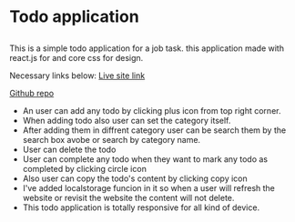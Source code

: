 # Todo application

##

This is a simple todo application for a job task. this application made with react.js for and core css for design.

Necessary links below:
[Live site link](https://todo-two-khaki.vercel.app/)

[Github repo](https://github.com/rakib53/todo)

- An user can add any todo by clicking plus icon from top right corner.
- When adding todo also user can set the category itself.
- After adding them in diffrent category user can be search them by the search box avobe or search by category name.
- User can delete the todo
- User can complete any todo when they want to mark any todo as completed by clicking circle icon
- Also user can copy the todo's content by clicking copy icon
- I've added localstorage funcion in it so when a user will refresh the website or revisit the website the content will not delete.
- This todo application is totally responsive for all kind of device.
